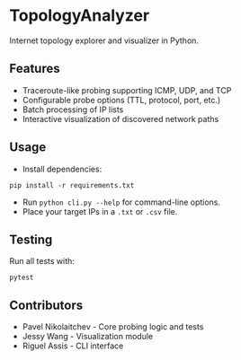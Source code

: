 # TopologyAnalyzer

Internet topology explorer and visualizer in Python.

## Features
- Traceroute-like probing supporting ICMP, UDP, and TCP
- Configurable probe options (TTL, protocol, port, etc.)
- Batch processing of IP lists
- Interactive visualization of discovered network paths

## Usage
- Install dependencies:
```
pip install -r requirements.txt
```
- Run `python cli.py --help` for command-line options.
- Place your target IPs in a `.txt` or `.csv` file.

## Testing
Run all tests with:
```
pytest
```

## Contributors
*   Pavel Nikolaitchev - Core probing logic and tests
*   Jessy Wang - Visualization module
*   Riguel Assis - CLI interface